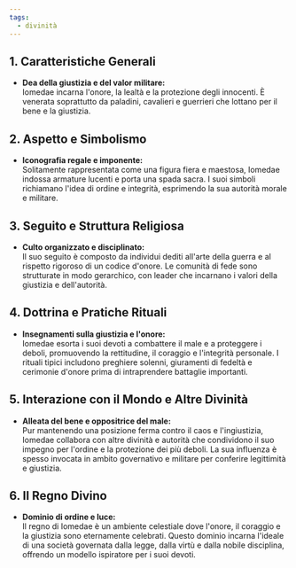```yaml
---
tags:
  - divinità
---
```

## 1. Caratteristiche Generali
- **Dea della giustizia e del valor militare:**  
  Iomedae incarna l'onore, la lealtà e la protezione degli innocenti. È venerata soprattutto da paladini, cavalieri e guerrieri che lottano per il bene e la giustizia.

## 2. Aspetto e Simbolismo
- **Iconografia regale e imponente:**  
  Solitamente rappresentata come una figura fiera e maestosa, Iomedae indossa armature lucenti e porta una spada sacra. I suoi simboli richiamano l'idea di ordine e integrità, esprimendo la sua autorità morale e militare.

## 3. Seguito e Struttura Religiosa
- **Culto organizzato e disciplinato:**  
  Il suo seguito è composto da individui dediti all'arte della guerra e al rispetto rigoroso di un codice d'onore. Le comunità di fede sono strutturate in modo gerarchico, con leader che incarnano i valori della giustizia e dell'autorità.

## 4. Dottrina e Pratiche Rituali
- **Insegnamenti sulla giustizia e l'onore:**  
  Iomedae esorta i suoi devoti a combattere il male e a proteggere i deboli, promuovendo la rettitudine, il coraggio e l'integrità personale. I rituali tipici includono preghiere solenni, giuramenti di fedeltà e cerimonie d'onore prima di intraprendere battaglie importanti.

## 5. Interazione con il Mondo e Altre Divinità
- **Alleata del bene e oppositrice del male:**  
  Pur mantenendo una posizione ferma contro il caos e l'ingiustizia, Iomedae collabora con altre divinità e autorità che condividono il suo impegno per l'ordine e la protezione dei più deboli. La sua influenza è spesso invocata in ambito governativo e militare per conferire legittimità e giustizia.

## 6. Il Regno Divino
- **Dominio di ordine e luce:**  
  Il regno di Iomedae è un ambiente celestiale dove l'onore, il coraggio e la giustizia sono eternamente celebrati. Questo dominio incarna l'ideale di una società governata dalla legge, dalla virtù e dalla nobile disciplina, offrendo un modello ispiratore per i suoi devoti.
